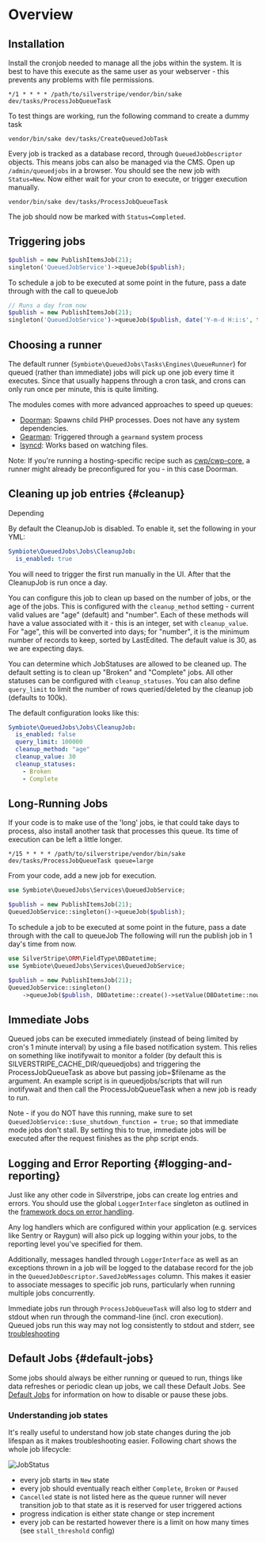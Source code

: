 # Overview

## Installation

Install the cronjob needed to manage all the jobs within the system. It is best to have this execute as the
same user as your webserver - this prevents any problems with file permissions.

```
*/1 * * * * /path/to/silverstripe/vendor/bin/sake dev/tasks/ProcessJobQueueTask
```

To test things are working, run the following command to create a dummy task

```
vendor/bin/sake dev/tasks/CreateQueuedJobTask 
```

Every job is tracked as a database record, through `QueuedJobDescriptor` objects.
This means jobs can also be managed via the CMS.
Open up `/admin/queuedjobs` in a browser.
You should see the new job with `Status=New`.
Now either wait for your cron to execute, or trigger execution manually.

```
vendor/bin/sake dev/tasks/ProcessJobQueueTask 
```

The job should now be marked with `Status=Completed`.

## Triggering jobs

```php
$publish = new PublishItemsJob(21);
singleton('QueuedJobService')->queueJob($publish);
```

To schedule a job to be executed at some point in the future, pass a date through with the call to queueJob

```php
// Runs a day from now
$publish = new PublishItemsJob(21);
singleton('QueuedJobService')->queueJob($publish, date('Y-m-d H:i:s', time() + 86400));
```

## Choosing a runner

The default runner (`Symbiote\QueuedJobs\Tasks\Engines\QueueRunner`)
for queued (rather than immediate) jobs
will pick up one job every time it executes. Since that usually happens through
a cron task, and crons can only run once per minute,
this is quite limiting.

The modules comes with more advanced approaches to speed up queues:

 * [Doorman](configure-runners.md): Spawns child PHP processes. Does not have any system dependencies.
 * [Gearman](configure-runners.md): Triggered through a `gearmand` system process
 * [lsyncd](immediate-run-through-lsyncd.md): Works based on watching files.

Note: If you're running a hosting-specific recipe such as
[cwp/cwp-core](https://github.com/silverstripe/cwp-core),
a runner might already be preconfigured for you - in this case Doorman. 

## Cleaning up job entries {#cleanup}

Depending 

By default the CleanupJob is disabled. To enable it, set the following in your YML:

```yaml
Symbiote\QueuedJobs\Jobs\CleanupJob:
  is_enabled: true
```

You will need to trigger the first run manually in the UI. After that the CleanupJob is run once a day.

You can configure this job to clean up based on the number of jobs, or the age of the jobs. This is
configured with the `cleanup_method` setting - current valid values are "age" (default)  and "number".
Each of these methods will have a value associated with it - this is an integer, set with `cleanup_value`.
For "age", this will be converted into days; for "number", it is the minimum number of records to keep, sorted by LastEdited.
The default value is 30, as we are expecting days.

You can determine which JobStatuses are allowed to be cleaned up. The default setting is to clean up "Broken" and "Complete" jobs. All other statuses can be configured with `cleanup_statuses`. You can also define `query_limit` to limit the number of rows queried/deleted by the cleanup job (defaults to 100k).

The default configuration looks like this:

```yaml
Symbiote\QueuedJobs\Jobs\CleanupJob:
  is_enabled: false
  query_limit: 100000
  cleanup_method: "age"
  cleanup_value: 30
  cleanup_statuses:
    - Broken
    - Complete
```

## Long-Running Jobs

If your code is to make use of the 'long' jobs, ie that could take days to process, also install another task
that processes this queue. Its time of execution can be left a little longer.

```
*/15 * * * * /path/to/silverstripe/vendor/bin/sake dev/tasks/ProcessJobQueueTask queue=large
```

From your code, add a new job for execution.

```php
use Symbiote\QueuedJobs\Services\QueuedJobService;

$publish = new PublishItemsJob(21);
QueuedJobService::singleton()->queueJob($publish);
```

To schedule a job to be executed at some point in the future, pass a date through with the call to queueJob
The following will run the publish job in 1 day's time from now.

```php
use SilverStripe\ORM\FieldType\DBDatetime;
use Symbiote\QueuedJobs\Services\QueuedJobService;

$publish = new PublishItemsJob(21);
QueuedJobService::singleton()
    ->queueJob($publish, DBDatetime::create()->setValue(DBDatetime::now()->getTimestamp() + 86400)->Rfc2822());
```

## Immediate Jobs

Queued jobs can be executed immediately (instead of being limited by cron's 1 minute interval) by using
a file based notification system. This relies on something like inotifywait to monitor a folder (by
default this is SILVERSTRIPE_CACHE_DIR/queuedjobs) and triggering the ProcessJobQueueTask as above
but passing job=$filename as the argument. An example script is in queuedjobs/scripts that will run
inotifywait and then call the ProcessJobQueueTask when a new job is ready to run.

Note - if you do NOT have this running, make sure to set `QueuedJobService::$use_shutdown_function = true;`
so that immediate mode jobs don't stall. By setting this to true, immediate jobs will be executed after
the request finishes as the php script ends.

## Logging and Error Reporting {#logging-and-reporting}

Just like any other code in Silverstripe, jobs can create log entries and errors.
You should use the global `LoggerInterface` singleton
as outlined in the [framework docs on error handling](https://docs.silverstripe.org/en/4/developer_guides/debugging/error_handling/).

Any log handlers which are configured within your application
(e.g. services like Sentry or Raygun) will also pick up logging
within your jobs, to the reporting level you've specified for them.

Additionally, messages handled through `LoggerInterface`
as well as an exceptions thrown in a job will be logged
to the database record for the job in the `QueuedJobDescriptor.SavedJobMessages`
column. This makes it easier to associate messages to specific job runs,
particularly when running multiple jobs concurrently.

Immediate jobs run through `ProcessJobQueueTask` will also
log to stderr and stdout when run through the command-line (incl. cron execution).  
Queued jobs run this way may not log consistently to stdout and stderr,
see [troubleshooting](troubleshooting.md#cant-see-errors)
 

## Default Jobs {#default-jobs}

Some jobs should always be either running or queued to run, things like data refreshes or periodic clean up jobs, we call these Default Jobs.
See [Default Jobs](default-jobs.md) for information on how to
disable or pause these jobs.

### Understanding job states

It's really useful to understand how job state changes during the job lifespan as it makes troubleshooting easier.
Following chart shows the whole job lifecycle:

![JobStatus](docs/job_status.jpg)

* every job starts in `New` state
* every job should eventually reach either `Complete`, `Broken` or `Paused`
* `Cancelled` state is not listed here as the queue runner will never transition job to that state as it is reserved for user triggered actions
* progress indication is either state change or step increment
* every job can be restarted however there is a limit on how many times (see `stall_threshold` config)
